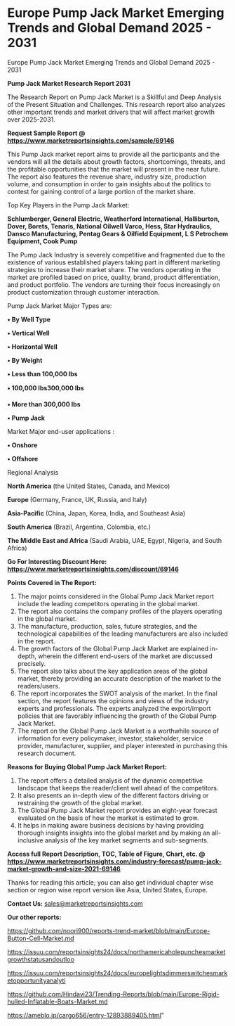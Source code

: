# Europe Pump Jack Market Emerging Trends and Global Demand 2025 - 2031
Europe Pump Jack Market Emerging Trends and Global Demand 2025 - 2031

<strong>Pump Jack Market Research Report 2031</strong>

The Research Report on Pump Jack Market is a Skillful and Deep Analysis of the Present Situation and Challenges. This research report also analyzes other important trends and market drivers that will affect market growth over 2025-2031.

<strong>Request Sample Report @ <a href=https://www.marketreportsinsights.com/sample/69146>https://www.marketreportsinsights.com/sample/69146</a></strong>

This Pump Jack market report aims to provide all the participants and the vendors will all the details about growth factors, shortcomings, threats, and the profitable opportunities that the market will present in the near future. The report also features the revenue share, industry size, production volume, and consumption in order to gain insights about the politics to contest for gaining control of a large portion of the market share.

Top Key Players in the Pump Jack Market:

<strong>Schlumberger, General Electric, Weatherford International, Halliburton, Dover, Borets, Tenaris, National Oilwell Varco, Hess, Star Hydraulics, Dansco Manufacturing, Pentag Gears & Oilfield Equipment, L S Petrochem Equipment, Cook Pump</strong>

The Pump Jack Industry is severely competitive and fragmented due to the existence of various established players taking part in different marketing strategies to increase their market share. The vendors operating in the market are profiled based on price, quality, brand, product differentiation, and product portfolio. The vendors are turning their focus increasingly on product customization through customer interaction.

Pump Jack Market Major Types are:

<strong>• By Well Type

• Vertical Well

• Horizontal Well

• By Weight

• Less than 100,000 lbs

• 100,000 lbs300,000 lbs

• More than 300,000 lbs

• Pump Jack</strong>

Market Major end-user applications :

<strong>• Onshore

• Offshore</strong>

Regional Analysis

</u><strong><b>North America</b></strong> (the United States, Canada, and Mexico)

<strong><b>Europe </b></strong>(Germany, France, UK, Russia, and Italy)

<strong><b>Asia-Pacific</b></strong> (China, Japan, Korea, India, and Southeast Asia)

<strong><b>South America</b></strong> (Brazil, Argentina, Colombia, etc.)

<strong><b>The Middle East and Africa</b></strong> (Saudi Arabia, UAE, Egypt, Nigeria, and South Africa)

<strong>Go For Interesting Discount Here: <a href=https://www.marketreportsinsights.com/discount/69146>https://www.marketreportsinsights.com/discount/69146</a></strong>

<strong>Points Covered in The Report:</strong>
<ol>
  <li>The major points considered in the Global Pump Jack Market report include the leading competitors operating in the global market.</li>
  <li>The report also contains the company profiles of the players operating in the global market.</li>
  <li>The manufacture, production, sales, future strategies, and the technological capabilities of the leading manufacturers are also included in the report.</li>
  <li>The growth factors of the Global Pump Jack Market are explained in-depth, wherein the different end-users of the market are discussed precisely.</li>
  <li>The report also talks about the key application areas of the global market, thereby providing an accurate description of the market to the readers/users.</li>
  <li>The report incorporates the SWOT analysis of the market. In the final section, the report features the opinions and views of the industry experts and professionals. The experts analyzed the export/import policies that are favorably influencing the growth of the Global Pump Jack Market.</li>
  <li>The report on the Global Pump Jack Market is a worthwhile source of information for every policymaker, investor, stakeholder, service provider, manufacturer, supplier, and player interested in purchasing this research document.</li>
</ol>
<strong>Reasons for Buying Global Pump Jack Market Report:</strong>

<ol>
  <li>The report offers a detailed analysis of the dynamic competitive landscape that keeps the reader/client well ahead of the competitors.</li>
  <li>It also presents an in-depth view of the different factors driving or restraining the growth of the global market.</li>
  <li>The Global Pump Jack Market report provides an eight-year forecast evaluated on the basis of how the market is estimated to grow.</li>
  <li>It helps in making aware business decisions by having providing thorough insights insights into the global market and by making an all-inclusive analysis of the key market segments and sub-segments.</li>
</ol>
<strong>Access full Report Description, TOC, Table of Figure, Chart, etc. @ <a href=https://www.marketreportsinsights.com/industry-forecast/pump-jack-market-growth-and-size-2021-69146>https://www.marketreportsinsights.com/industry-forecast/pump-jack-market-growth-and-size-2021-69146</a></strong>


Thanks for reading this article; you can also get individual chapter wise section or region wise report version like Asia, United States, Europe.

<strong>Contact Us:</strong>
sales@marketreportsinsights.com

<strong>Our other reports:</strong>

<a href=https://github.com/noori900/reports-trend-market/blob/main/Europe-Button-Cell-Market.md>https://github.com/noori900/reports-trend-market/blob/main/Europe-Button-Cell-Market.md</a>

<a href=https://issuu.com/reportsinsights24/docs/northamericaholepunchesmarketgrowthstatusandoutloo>https://issuu.com/reportsinsights24/docs/northamericaholepunchesmarketgrowthstatusandoutloo</a>

<a href=https://issuu.com/reportsinsights24/docs/europelightsdimmerswitchesmarketopportunityanalyti>https://issuu.com/reportsinsights24/docs/europelightsdimmerswitchesmarketopportunityanalyti</a>

<a href=https://github.com/Hindavi23/Trending-Reports/blob/main/Europe-Rigid-hulled-Inflatable-Boats-Market.md>https://github.com/Hindavi23/Trending-Reports/blob/main/Europe-Rigid-hulled-Inflatable-Boats-Market.md</a>

<a href=https://ameblo.jp/cargo656/entry-12893889405.html>https://ameblo.jp/cargo656/entry-12893889405.html</a>"
